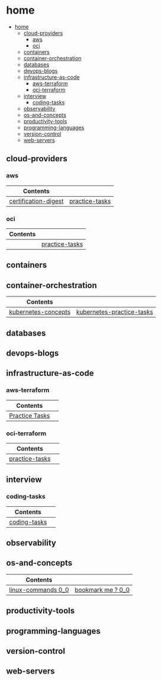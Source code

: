 # home

- [home](#home)
  - [cloud-providers](#cloud-providers)
    - [aws](#aws)
    - [oci](#oci)
  - [containers](#containers)
  - [container-orchestration](#container-orchestration)
  - [databases](#databases)
  - [devops-blogs](#devops-blogs)
  - [infrastructure-as-code](#infrastructure-as-code)
    - [aws-terraform](#aws-terraform)
    - [oci-terraform](#oci-terraform)
  - [interview](#interview)
    - [coding-tasks](#coding-tasks)
  - [observability](#observability)
  - [os-and-concepts](#os-and-concepts)
  - [productivity-tools](#productivity-tools)
  - [programming-languages](#programming-languages)
  - [version-control](#version-control)
  - [web-servers](#web-servers)



## cloud-providers
### aws

  
| Contents        |            | 
| ------------- |:-------------:| 
| [certification-digest](home/cloud-providers/aws/certifications-digest)    | [practice-tasks](home/cloud-providers/aws/practice-tasks) | 

### oci
| Contents        |            | 
| ------------- |:-------------:| 
| | [practice-tasks](home/cloud-providers/oci/practice-tasks) |



## containers



## container-orchestration

| Contents                 |                    | 
|--------------------------|:------------------:| 
| [kubernetes-concepts](home/container-orchestration/kubernetes/concepts) | [kubernetes-practice-tasks](home/container-orchestration/kubernetes) | 


## databases


## devops-blogs


## infrastructure-as-code

### aws-terraform

  
| Contents        |            | 
| ------------- |:-------------:| 
| [Practice Tasks](home/infrastructure-as-code/terraform)    |  | 

### oci-terraform
| Contents        |            | 
| ------------- |:-------------:| 
| [practice-tasks](home/infrastructure-as-code/terraform/oci) |  |



## interview

### coding-tasks
| Contents        |            | 
| ------------- |:-------------:| 
| [coding-tasks](home/interview/coding-tasks) |  |



## observability


## os-and-concepts

| Contents        |            | 
| ------------- |:-------------:| 
| [linux-commands 0_0](home/os-and-concepts/linux-commands/README.md)    | [bookmark me ? 0_0 ](home/os-and-concepts/linux-commands/bookmark-me/bookmark-me.md) | 


## productivity-tools



## programming-languages

## version-control

## web-servers

